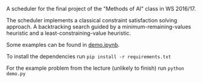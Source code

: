 A scheduler for the final project of the "Methods of AI" class in WS 2016/17.

The scheduler implements a classical constraint satisfaction solving approach. A backtracking search guided by a minimum-remaining-values heuristic and a least-constraining-value heuristic.

Some examples can be found in [demo.ipynb](https://github.com/JarnoRFB/MoAI-scheduler/blob/master/demo.ipynb).

To install the dependencies run
`pip install -r requirements.txt`

For the example problem from the lecture (unlikely to finish) run 
`python demo.py`
